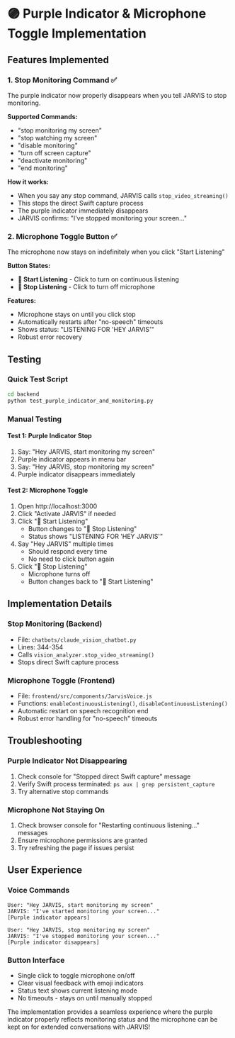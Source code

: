 # 🟣 Purple Indicator & Microphone Toggle Implementation

## Features Implemented

### 1. Stop Monitoring Command ✅
The purple indicator now properly disappears when you tell JARVIS to stop monitoring.

**Supported Commands:**
- "stop monitoring my screen"
- "stop watching my screen"
- "disable monitoring"
- "turn off screen capture"
- "deactivate monitoring"
- "end monitoring"

**How it works:**
- When you say any stop command, JARVIS calls `stop_video_streaming()`
- This stops the direct Swift capture process
- The purple indicator immediately disappears
- JARVIS confirms: "I've stopped monitoring your screen..."

### 2. Microphone Toggle Button ✅
The microphone now stays on indefinitely when you click "Start Listening"

**Button States:**
- **🎤 Start Listening** - Click to turn on continuous listening
- **🔴 Stop Listening** - Click to turn off microphone

**Features:**
- Microphone stays on until you click stop
- Automatically restarts after "no-speech" timeouts
- Shows status: "LISTENING FOR 'HEY JARVIS'"
- Robust error recovery

## Testing

### Quick Test Script
```bash
cd backend
python test_purple_indicator_and_monitoring.py
```

### Manual Testing

#### Test 1: Purple Indicator Stop
1. Say: "Hey JARVIS, start monitoring my screen"
2. Purple indicator appears in menu bar
3. Say: "Hey JARVIS, stop monitoring my screen"
4. Purple indicator disappears immediately

#### Test 2: Microphone Toggle
1. Open http://localhost:3000
2. Click "Activate JARVIS" if needed
3. Click "🎤 Start Listening"
   - Button changes to "🔴 Stop Listening"
   - Status shows "LISTENING FOR 'HEY JARVIS'"
4. Say "Hey JARVIS" multiple times
   - Should respond every time
   - No need to click button again
5. Click "🔴 Stop Listening"
   - Microphone turns off
   - Button changes back to "🎤 Start Listening"

## Implementation Details

### Stop Monitoring (Backend)
- File: `chatbots/claude_vision_chatbot.py`
- Lines: 344-354
- Calls `vision_analyzer.stop_video_streaming()`
- Stops direct Swift capture process

### Microphone Toggle (Frontend)
- File: `frontend/src/components/JarvisVoice.js`
- Functions: `enableContinuousListening()`, `disableContinuousListening()`
- Automatic restart on speech recognition end
- Robust error handling for "no-speech" timeouts

## Troubleshooting

### Purple Indicator Not Disappearing
1. Check console for "Stopped direct Swift capture" message
2. Verify Swift process terminated: `ps aux | grep persistent_capture`
3. Try alternative stop commands

### Microphone Not Staying On
1. Check browser console for "Restarting continuous listening..." messages
2. Ensure microphone permissions are granted
3. Try refreshing the page if issues persist

## User Experience

### Voice Commands
```
User: "Hey JARVIS, start monitoring my screen"
JARVIS: "I've started monitoring your screen..."
[Purple indicator appears]

User: "Hey JARVIS, stop monitoring my screen"
JARVIS: "I've stopped monitoring your screen..."
[Purple indicator disappears]
```

### Button Interface
- Single click to toggle microphone on/off
- Clear visual feedback with emoji indicators
- Status text shows current listening mode
- No timeouts - stays on until manually stopped

The implementation provides a seamless experience where the purple indicator properly reflects monitoring status and the microphone can be kept on for extended conversations with JARVIS!